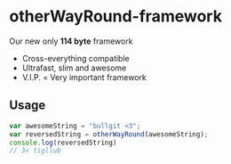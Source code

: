 # otherWayRound-framework

Our new only **114 byte** framework

- Cross-everything compatible
- Ultrafast, slim and awesome
- V.I.P. = Very important framework

## Usage

```javascript
var awesomeString = "bullgit <3";
var reversedString = otherWayRound(awesomeString);
console.log(reversedString)
// 3< tigllub
```
